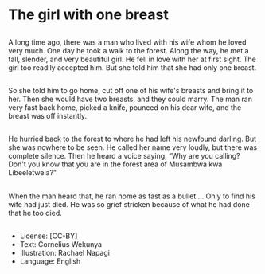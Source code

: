 # The girl with one breast

##
A long time ago, there was a
man who lived with his wife
whom he loved very much.
One day he took a walk to the
forest. Along the way, he met a
tall, slender, and very beautiful
girl.
He fell in love with her at first
sight. The girl too readily
accepted him.
But she told him that she had
only one breast.

##
So she told him to go home, cut
off one of his wife's breasts and
bring it to her. Then she would
have two breasts, and they
could marry.
The man ran very fast back
home, picked a knife, pounced
on his dear wife, and the breast
was off instantly.

##
He hurried back to the forest to
where he had left his newfound
darling.
But she was nowhere to be
seen. He called her name very
loudly, but there was complete
silence.
Then he heard a voice saying,
“Why are you calling? Don't you
know that you are in the forest
area of Musambwa kwa
Libeeletwela?”

##
When the man heard that, he
ran home as fast as a bullet …
Only to find his wife had just
died.
He was so grief stricken
because of what he had done
that he too died.

##
* License: [CC-BY]
* Text: Cornelius Wekunya
* Illustration: Rachael Napagi
* Language: English

